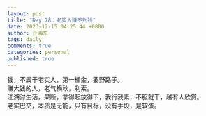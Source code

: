 ```yaml
---
layout: post
title: "Day 78：老实人赚不到钱"
date: 2023-12-15 04:25:44 +0800
author: 丘海东 
tags: daily
comments: true
categories: personal
published: true
---
```

钱，不属于老实人，第一桶金，要野路子。  
赚大钱的人，老气横秋，利索。  
江湖讨生活，果断，拿得起放得下，我行我素，不服就干，越有人欣赏。  
老实巴交，本质是无能，只有目标，没有手段，是软蛋。
